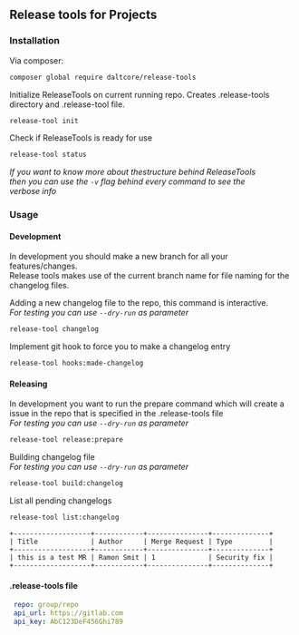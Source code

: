 ## Release tools for Projects

### Installation

Via composer:
```bash
composer global require daltcore/release-tools
```

Initialize ReleaseTools on current running repo. Creates .release-tools directory and .release-tool file.
```bash
release-tool init
```

Check if ReleaseTools is ready for use
```bash
release-tool status
```

_If you want to know more about thestructure behind ReleaseTools  
then you can use the `-v` flag behind every command to see the  
verbose info_

### Usage

#### Development  
In development you should make a new branch for all your features/changes.   
Release tools makes use of the current branch name for file naming for the changelog files.

Adding a new changelog file to the repo, this command is interactive.  
_For testing you can use `--dry-run` as parameter_
```bash
release-tool changelog 
```

Implement git hook to force you to make a changelog entry
```bash
release-tool hooks:made-changelog
```

#### Releasing
In development you want to run the prepare command which will create a issue in the repo that is specified in the .release-tools file  
_For testing you can use `--dry-run` as parameter_
```bash
release-tool release:prepare
```

Building changelog file   
_For testing you can use `--dry-run` as parameter_
```bash
release-tool build:changelog
```
List all pending changelogs
```bash
release-tool list:changelog
``` 
```text
+-------------------+------------+---------------+--------------+
| Title             | Author     | Merge Request | Type         |
+-------------------+------------+---------------+--------------+
| this is a test MR | Ramon Smit | 1             | Security fix |
+-------------------+------------+---------------+--------------+
```

#### .release-tools file
```yaml
 repo: group/repo
 api_url: https://gitlab.com
 api_key: AbC123DeF456Ghi789

```
